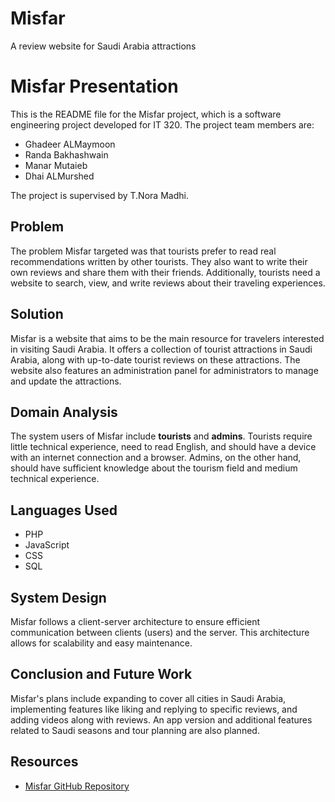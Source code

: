 # Misfar
A review website for Saudi Arabia attractions

# Misfar Presentation

This is the README file for the Misfar project, which is a software engineering project developed for IT 320. The project team members are:
- Ghadeer ALMaymoon
- Randa Bakhashwain
- Manar Mutaieb
- Dhai ALMurshed

The project is supervised by T.Nora Madhi.

## Problem
The problem Misfar targeted was that tourists prefer to read real recommendations written by other tourists. They also want to write their own reviews and share them with their friends. Additionally, tourists need a website to search, view, and write reviews about their traveling experiences.

## Solution
Misfar is a website that aims to be the main resource for travelers interested in visiting Saudi Arabia. It offers a collection of tourist attractions in Saudi Arabia, along with up-to-date tourist reviews on these attractions. The website also features an administration panel for administrators to manage and update the attractions.

## Domain Analysis
The system users of Misfar include **tourists** and **admins**. Tourists require little technical experience, need to read English, and should have a device with an internet connection and a browser. Admins, on the other hand, should have sufficient knowledge about the tourism field and medium technical experience.

## Languages Used
- PHP
- JavaScript
- CSS
- SQL

## System Design
Misfar follows a client-server architecture to ensure efficient communication between clients (users) and the server. This architecture allows for scalability and easy maintenance.

## Conclusion and Future Work
Misfar's plans include expanding to cover all cities in Saudi Arabia, implementing features like liking and replying to specific reviews, and adding videos along with reviews. An app version and additional features related to Saudi seasons and tour planning are also planned.

## Resources
- [Misfar GitHub Repository](https://github.com/ManarMutaieb/Misfar/blob/main/Misfar%20Documnet.pdf)
